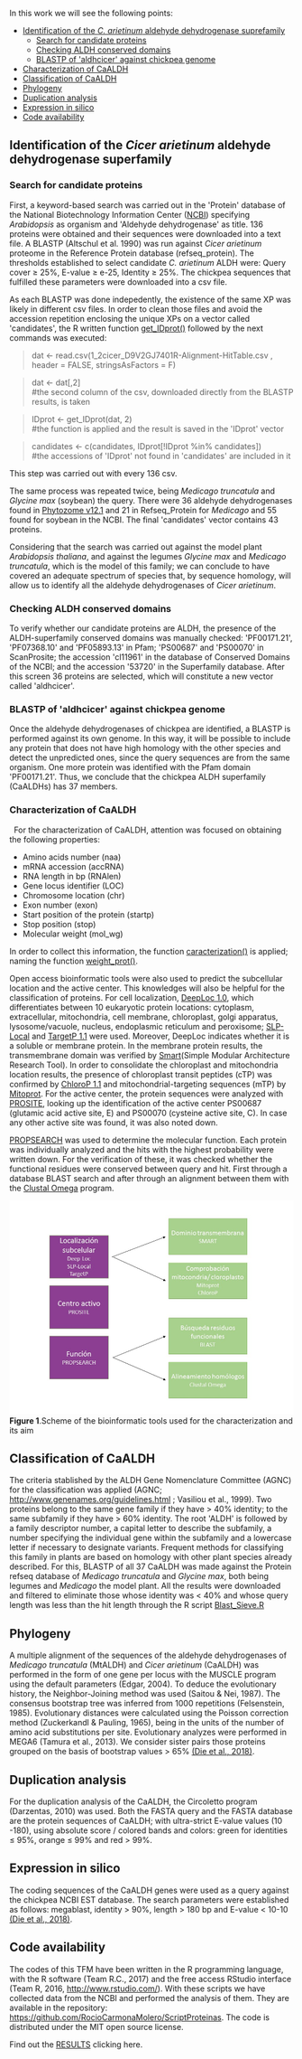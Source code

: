 In this work we will see the following points:
* [Identification of the *C. arietinum* aldehyde dehydrogenase suprefamily](https://github.com/RocioCarmonaMolero/TFMweb/blob/master/TFM.md#identification-of-the-cicer-arietinum-aldehyde-dehydrogenase-superfamily)
  * [Search for candidate proteins](https://github.com/RocioCarmonaMolero/TFMweb/blob/master/TFM.md#search-for-candidate-proteins)
  * [Checking ALDH conserved domains](https://github.com/RocioCarmonaMolero/TFMweb/blob/master/TFM.md#checking-aldh-conserved-domains)
  * [BLASTP of 'aldhcicer' against chickpea genome](https://github.com/RocioCarmonaMolero/TFMweb/blob/master/TFM.md#blastp-of-aldhcicer-against-chickpea-genome)
* [Characterization of CaALDH](https://github.com/RocioCarmonaMolero/TFMweb/blob/master/TFM.md#characterization-of-caaldh)
* [Classification of CaALDH](https://github.com/RocioCarmonaMolero/TFMweb/blob/master/TFM.md#classification-of-caaldh)
* [Phylogeny](https://github.com/RocioCarmonaMolero/TFMweb/blob/master/TFM.md#phylogeny)
* [Duplication analysis](https://github.com/RocioCarmonaMolero/TFMweb/blob/master/TFM.md#duplication-analysis)
* [Expression in silico](https://github.com/RocioCarmonaMolero/TFMweb/blob/master/TFM.md#expression-in-silico)
* [Code availability](https://github.com/RocioCarmonaMolero/TFMweb/blob/master/TFM.md#code-availability)



## Identification of the *Cicer arietinum* aldehyde dehydrogenase superfamily


### Search for candidate proteins

First, a keyword-based search was carried out in the 'Protein' database of the National Biotechnology Information Center ([NCBI](https://www.ncbi.nlm.nih.gov/)) specifying *Arabidopsis* as organism and 'Aldehyde dehydrogenase' as title. 136 proteins were obtained and their sequences were downloaded into a text file. A BLASTP (Altschul et al. 1990) was run against *Cicer arietinum* proteome in the Reference Protein database (refseq_protein). The thresholds established to select candidate *C. arietinum* ALDH were: Query cover ≥ 25%, E-value ≥ e-25, Identity ≥ 25%. The chickpea sequences that fulfilled these parameters were downloaded into a csv file.

As each BLASTP was done indepedently, the existence of the same XP was likely in different csv files. In order to clean those files and avoid the accession repetition enclosing the unique XPs on a vector called 'candidates', the R written function [get_IDprot()](https://github.com/RocioCarmonaMolero/ScriptProteinas/blob/master/get_IDprot.R) followed by the next commands was executed:

> dat <-  read.csv(1_2cicer_D9V2GJ7401R-Alignment-HitTable.csv , header = FALSE, stringsAsFactors = F) 
 
> dat <- dat[,2]     
#the second column of the csv, downloaded directly from the BLASTP results, is taken
 
> IDprot <- get_IDprot(dat, 2)     
#the function is applied and the result is saved in the 'IDprot' vector
 
> candidates <- c(candidates, IDprot[!IDprot %in% candidates])     
#the accessions of 'IDprot' not found in 'candidates' are included in it


This step was carried out with every 136 csv.

The same process was repeated twice, being *Medicago truncatula* and *Glycine max* (soybean) the query. There were 36 aldehyde dehydrogenases found in [Phytozome v12.1](https://phytozome.jgi.doe.gov/pz/portal.html) and 21 in Refseq_Protein for *Medicago* and 55 found for soybean in the NCBI.
The final 'candidates' vector contains 43 proteins.

Considering that the search was carried out against the model plant *Arabidopsis thaliana*, and against the legumes *Glycine max* and *Medicago truncatula*, which is the model of this family; we can conclude to have covered an adequate spectrum of species that, by sequence homology, will allow us to identify all the aldehyde dehydrogenases of *Cicer arietinum*.


### Checking ALDH conserved domains

To verify whether our candidate proteins are ALDH, the presence of the ALDH-superfamily conserved domains was manually checked: 'PF00171.21', 'PF07368.10' and 'PF05893.13' in Pfam; 'PS00687' and 'PS00070' in ScanProsite; the accession 'cl11961' in the database of Conserved Domains of the NCBI; and the accession '53720' in the Superfamily database.
After this screen 36 proteins are selected, which will constitute a new vector called 'aldhcicer'.

### BLASTP of 'aldhcicer' against chickpea genome

Once the aldehyde dehydrogenases of chickpea are identified, a BLASTP is performed against its own genome. In this way, it will be possible to include any protein that does not have high homology with the other species and detect the unpredicted ones, since the query sequences are from the same organism.
One more protein was identified with the Pfam domain 'PF00171.21'. Thus, we conclude that the chickpea ALDH superfamily (CaALDHs) has 37 members.


### Characterization of CaALDH
 
For the characterization of CaALDH, attention was focused on obtaining the following properties:
* Amino acids number (naa)
* mRNA accession (accRNA)
* RNA length in bp (RNAlen)
* Gene locus identifier (LOC)
* Chromosome location (chr)
* Exon number (exon)
* Start position of the protein (startp)
* Stop position (stop)
* Molecular weight (mol_wg)

In order to collect this information, the function [caracterization()](https://github.com/RocioCarmonaMolero/ScriptProteinas/blob/master/caracterization.R) is applied; naming the function [weight_prot()](https://github.com/RocioCarmonaMolero/ScriptProteinas/blob/master/get_mol_weight.R).

Open access bioinformatic tools were also used to predict the subcellular location and the active center. This knowledges will also be helpful for the classification of proteins.
For cell localization, [DeepLoc 1.0](http://www.cbs.dtu.dk/services/DeepLoc/), which differentiates between 10 eukaryotic protein locations: cytoplasm, extracellular, mitochondria, cell membrane, chloroplast, golgi apparatus, lysosome/vacuole, nucleus, endoplasmic reticulum and peroxisome; [SLP-Local](http://sunflower.kuicr.kyoto-u.ac.jp/~smatsuda/slplocal.html) and [TargetP 1.1](http://www.cbs.dtu.dk/services/TargetP/) were used. Moreover, DeepLoc indicates whether it is a soluble or membrane protein. In the membrane protein results, the transmembrane domain was verified by [Smart](http://smart.embl-heidelberg.de/)(Simple Modular Architecture Research Tool). In order to consolidate the chloroplast and mitochondria location results, the presence of chloroplast transit peptides (cTP) was confirmed by [ChloroP 1.1](http://www.cbs.dtu.dk/services/ChloroP/) and mitochondrial-targeting sequences (mTP) by [Mitoprot](https://ihg.gsf.de/ihg/mitoprot.html). 
For the active center, the protein sequences were analyzed with [PROSITE](https://prosite.expasy.org/), looking up the identification of the active center PS00687 (glutamic acid active site, E) and PS00070 (cysteine active site, C). In case any other active site was found, it was also noted down.

[PROPSEARCH](http://abcis.cbs.cnrs.fr/propsearch/) was used to determine the molecular function. Each protein was individually analyzed and the hits with the highest probability were written down. For the verification of these, it was checked whether the functional residues were conserved between query and hit. First through a database BLAST search and after through an alignment between them with the [Clustal Omega](http://www.clustal.org/omega/) program.

![Scheme of the bioinformatic tools used for the characterization step](https://github.com/RocioCarmonaMolero/TFMweb/blob/master/function%20scheme.jpg)
**Figure 1**.Scheme of the bioinformatic tools used for the characterization and its aim


## Classification of CaALDH

The criteria stablished by the ALDH Gene Nomenclature Committee (AGNC) for the classification was applied (AGNC; http://www.genenames.org/guidelines.html ; Vasiliou et al., 1999). Two proteins belong to the same gene family if they have > 40% identity; to the same subfamily if they have > 60% identity. The root 'ALDH' is followed by a family descriptor number, a capital letter to describe the subfamily, a number specifying the individual gene within the subfamily and a lowercase letter if necessary to designate variants.
Frequent methods for classifying this family in plants are based on homology with other plant species already described. For this, BLASTP of all 37 CaALDH was made against the Protein refseq database of *Medicago truncatula* and *Glycine max*, both being legumes and *Medicago* the model plant. All the results were downloaded and filtered to eliminate those whose identity was < 40% and whose query length was less than the hit length through the R script [Blast_Sieve.R](https://github.com/RocioCarmonaMolero/ScriptProteinas/blob/master/Blast_Sieve.R)


## Phylogeny

A multiple alignment of the sequences of the aldehyde dehydrogenases of *Medicago truncatula* (MtALDH) and *Cicer arietinum* (CaALDH) was performed in the form of one gene per locus with the MUSCLE program using the default parameters (Edgar, 2004). To deduce the evolutionary history, the Neighbor-Joining method was used (Saitou & Nei, 1987). The consensus bootstrap tree was inferred from 1000 repetitions (Felsenstein, 1985). Evolutionary distances were calculated using the Poisson correction method (Zuckerkandl & Pauling, 1965), being in the units of the number of amino acid substitutions per site. Evolutionary analyzes were performed in MEGA6 (Tamura et al., 2013). We consider sister pairs those proteins grouped on the basis of bootstrap values > 65% [(Die et al., 2018)](https://bmcgenomics.biomedcentral.com/articles/10.1186/s12864-018-4695-9).


## Duplication analysis

For the duplication analysis of the CaALDH, the Circoletto program (Darzentas, 2010) was used. Both the FASTA query and the FASTA database are the protein sequences of CaALDH; with ultra-strict E-value values (10 -180), using absolute score / colored bands and colors: green for identities ≤ 95%, orange ≤ 99% and red > 99%.


## Expression in silico

The coding sequences of the CaALDH genes were used as a query against the chickpea NCBI EST database. The search parameters were established as follows: megablast, identity > 90%, length > 180 bp and E-value < 10-10 [(Die et al., 2018)](https://bmcgenomics.biomedcentral.com/articles/10.1186/s12864-018-4695-9).


## Code availability

The codes of this TFM have been written in the R programming language, with the R software (Team R.C., 2017) and the free access RStudio interface (Team R, 2016, http://www.rstudio.com/). With these scripts we have collected data from the NCBI and performed the analysis of them. They are available in the repository: https://github.com/RocioCarmonaMolero/ScriptProteinas. The code is distributed under the MIT open source license.

Find out the [RESULTS](https://github.com/RocioCarmonaMolero/TFMweb/blob/master/Results%20TFM.md) clicking here.
